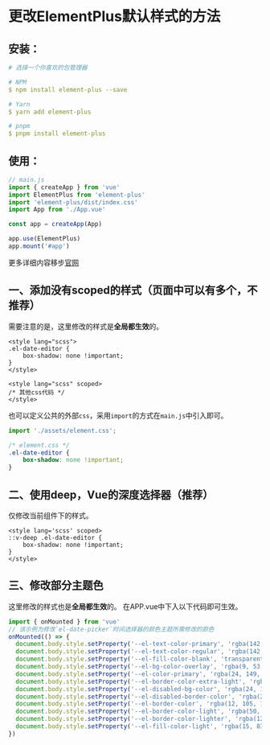# 更改ElementPlus默认样式的方法

## 安装：
```yaml
# 选择一个你喜欢的包管理器

# NPM
$ npm install element-plus --save

# Yarn
$ yarn add element-plus

# pnpm
$ pnpm install element-plus
```

## 使用：
```js
// main.js
import { createApp } from 'vue'
import ElementPlus from 'element-plus'
import 'element-plus/dist/index.css'
import App from './App.vue'

const app = createApp(App)

app.use(ElementPlus)
app.mount('#app')
```

更多详细内容移步[官网](https://element-plus.gitee.io/zh-CN/guide/quickstart.html)

## 一、添加没有scoped的样式（页面中可以有多个，不推荐）
需要注意的是，这里修改的样式是**全局都生效**的。

```vue
<style lang="scss">
.el-date-editor {
    box-shadow: none !important;
}
</style>

<style lang="scss" scoped>
/* 其他css代码 */
</style>
```

也可以定义公共的外部`css`，采用`import`的方式在`main.js`中引入即可。

```js
import './assets/element.css';
```

```css
/* element.css */
.el-date-editor {
    box-shadow: none !important;
}
```

## 二、使用deep，Vue的深度选择器（推荐）
仅修改当前组件下的样式。

```vue
<style lang='scss' scoped>
::v-deep .el-date-editor {
    box-shadow: none !important;
}
</style>
```

## 三、修改部分主题色
这里修改的样式也是**全局都生效**的。
在APP.vue中下入以下代码即可生效。

```js
import { onMounted } from 'vue'
// 该示例为修改`el-date-picker`时间选择器的颜色主题所需修改的颜色
onMounted(() => {
  document.body.style.setProperty('--el-text-color-primary', 'rgba(142, 193, 205, 1)');
  document.body.style.setProperty('--el-text-color-regular', 'rgba(142, 193, 205, 1)');
  document.body.style.setProperty('--el-fill-color-blank', 'transparent');
  document.body.style.setProperty('--el-bg-color-overlay', 'rgba(9, 53, 57, 0.95)');
  document.body.style.setProperty('--el-color-primary', 'rgba(24, 149, 142, 1)');
  document.body.style.setProperty('--el-border-color-extra-light', 'rgba(24, 149, 142, 0.1)');
  document.body.style.setProperty('--el-disabled-bg-color', 'rgba(24, 149, 142, 0.1)');
  document.body.style.setProperty('--el-disabled-border-color', 'rgba(24, 149, 142, 0.1)');
  document.body.style.setProperty('--el-border-color', 'rgba(12, 105, 115, 1)');
  document.body.style.setProperty('--el-border-color-light', 'rgba(50, 205, 220, 1)');
  document.body.style.setProperty('--el-border-color-lighter', 'rgba(12, 105, 115, 1)');
  document.body.style.setProperty('--el-fill-color-light', 'rgba(15, 83, 95, 1)');
})
```